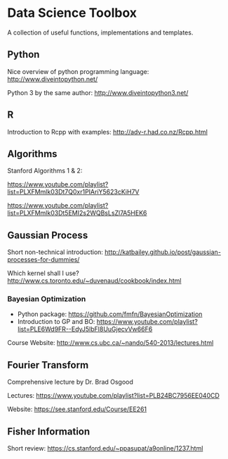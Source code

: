 # Data Science Toolbox
A collection of useful functions, implementations and templates.

## Python
Nice overview of python programming language: http://www.diveintopython.net/

Python 3 by the same author: http://www.diveintopython3.net/

## R
Introduction to Rcpp with examples: http://adv-r.had.co.nz/Rcpp.html


## Algorithms
Stanford Algorithms 1 & 2:

https://www.youtube.com/playlist?list=PLXFMmlk03Dt7Q0xr1PIAriY5623cKiH7V

https://www.youtube.com/playlist?list=PLXFMmlk03Dt5EMI2s2WQBsLsZl7A5HEK6

## Gaussian Process
Short non-technical introduction: http://katbailey.github.io/post/gaussian-processes-for-dummies/

Which kernel shall I use? http://www.cs.toronto.edu/~duvenaud/cookbook/index.html

### Bayesian Optimization
* Python package: https://github.com/fmfn/BayesianOptimization
* Introduction to GP and BO: https://www.youtube.com/playlist?list=PLE6Wd9FR--EdyJ5lbFl8UuGjecvVw66F6

Course Website: http://www.cs.ubc.ca/~nando/540-2013/lectures.html


## Fourier Transform
Comprehensive lecture by Dr. Brad Osgood

Lectures: https://www.youtube.com/playlist?list=PLB24BC7956EE040CD

Website: https://see.stanford.edu/Course/EE261

## Fisher Information
Short review: https://cs.stanford.edu/~ppasupat/a9online/1237.html
